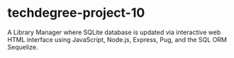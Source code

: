 # techdegree-project-10
A Library Manager where SQLite database is updated via interactive web HTML interface  using JavaScript, Node.js, Express, Pug, and the SQL ORM Sequelize.
